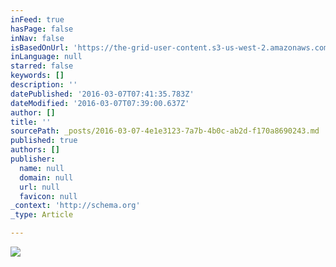 ```yaml
---
inFeed: true
hasPage: false
inNav: false
isBasedOnUrl: 'https://the-grid-user-content.s3-us-west-2.amazonaws.com/00e201a9-538a-4442-ba26-26fbe0e6d40e.png'
inLanguage: null
starred: false
keywords: []
description: ''
datePublished: '2016-03-07T07:41:35.783Z'
dateModified: '2016-03-07T07:39:00.637Z'
author: []
title: ''
sourcePath: _posts/2016-03-07-4e1e3123-7a7b-4b0c-ab2d-f170a8690243.md
published: true
authors: []
publisher:
  name: null
  domain: null
  url: null
  favicon: null
_context: 'http://schema.org'
_type: Article

---
```

![](https://the-grid-user-content.s3-us-west-2.amazonaws.com/00e201a9-538a-4442-ba26-26fbe0e6d40e.png)